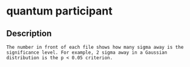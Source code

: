# quantum participant

## Description
```
The number in front of each file shows how many sigma away is the significance level. For example, 2 sigma away in a Gaussian distribution is the p < 0.05 criterion.  
```
